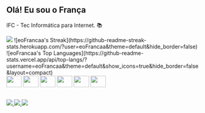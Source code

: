 ## Olá! Eu sou o França
IFC - Tec Informática para Internet. 📚
<div>
    
<img src="https://github-readme-stats.vercel.app/api?username=EoFrancaa&show_icons=true&bg_color=00000000">
![eoFrancaa's Streak](https://github-readme-streak-stats.herokuapp.com/?user=eoFrancaa&theme=default&hide_border=false)
![eoFrancaa's Top Languages](https://github-readme-stats.vercel.app/api/top-langs/?username=eoFrancaa&theme=default&show_icons=true&hide_border=false&layout=compact)

</div>

<div>
<img height="30" width="40" src="https://cdn.jsdelivr.net/gh/devicons/devicon@latest/icons/vuejs/vuejs-original.svg" />
<img height="30" width="40"  src="https://cdn.jsdelivr.net/gh/devicons/devicon@latest/icons/django/django-plain-wordmark.svg" />
<img height="30" width="40"  src="https://cdn.jsdelivr.net/gh/devicons/devicon@latest/icons/javascript/javascript-original.svg" />
<img height="30" width="40" src="https://cdn.jsdelivr.net/gh/devicons/devicon@latest/icons/css3/css3-original.svg" />
<img height="30" width="40" src="https://cdn.jsdelivr.net/gh/devicons/devicon@latest/icons/html5/html5-original.svg" />
<img height="30" width="40" src="https://cdn.jsdelivr.net/gh/devicons/devicon@latest/icons/mysql/mysql-original.svg" />
</div>

##
<div>
    
<a href="https://www.instagram.com/eo_francaa/"  target="_blank"> <img src="https://img.shields.io/badge/Instagram-E4405F?style=for-the-badge&logo=instagram&logoColor=white"  target="_blank">
<a href="https://x.com/EoFrancaa?t=HY59PrXe1tkqdgfR2wG3HA&s=09"  target="_blank"><img src="https://img.shields.io/badge/Twitter-1DA1F2?style=for-the-badge&logo=twitter&logoColor=white"   target="_blank">
<a href="https://www.linkedin.com/in/rafael-de-fran%C3%A7a-26009b240/"  target="_blank"><img src="https://img.shields.io/badge/LinkedIn-0077B5?style=for-the-badge&logo=linkedin&logoColor=white"   target="_blank">

</div>



